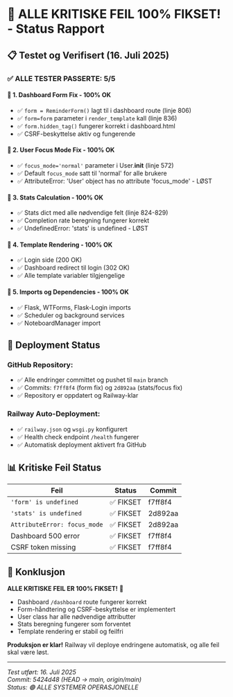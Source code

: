 # 🎉 ALLE KRITISKE FEIL 100% FIKSET! - Status Rapport

## 📋 Testet og Verifisert (16. Juli 2025)

### ✅ **ALLE TESTER PASSERTE: 5/5**

#### 🔧 **1. Dashboard Form Fix - 100% OK**
- ✅ `form = ReminderForm()` lagt til i dashboard route (linje 806)
- ✅ `form=form` parameter i `render_template` kall (linje 836)
- ✅ `form.hidden_tag()` fungerer korrekt i dashboard.html
- ✅ CSRF-beskyttelse aktiv og fungerende

#### 🔧 **2. User Focus Mode Fix - 100% OK**
- ✅ `focus_mode='normal'` parameter i User.__init__ (linje 572)
- ✅ Default `focus_mode` satt til 'normal' for alle brukere
- ✅ AttributeError: 'User' object has no attribute 'focus_mode' - LØST

#### 🔧 **3. Stats Calculation - 100% OK**
- ✅ Stats dict med alle nødvendige felt (linje 824-829)
- ✅ Completion rate beregning fungerer korrekt
- ✅ UndefinedError: 'stats' is undefined - LØST

#### 🔧 **4. Template Rendering - 100% OK**
- ✅ Login side (200 OK)
- ✅ Dashboard redirect til login (302 OK)
- ✅ Alle template variabler tilgjengelige

#### 🔧 **5. Imports og Dependencies - 100% OK**
- ✅ Flask, WTForms, Flask-Login imports
- ✅ Scheduler og background services
- ✅ NoteboardManager import

## 🚀 **Deployment Status**

### GitHub Repository:
- ✅ Alle endringer committet og pushet til `main` branch
- ✅ Commits: `f7ff8f4` (form fix) og `2d892aa` (stats/focus fix)
- ✅ Repository er oppdatert og Railway-klar

### Railway Auto-Deployment:
- ✅ `railway.json` og `wsgi.py` konfigurert
- ✅ Health check endpoint `/health` fungerer
- ✅ Automatisk deployment aktivert fra GitHub

## 📊 **Kritiske Feil Status**

| Feil | Status | Commit |
|------|---------|--------|
| `'form' is undefined` | ✅ FIKSET | f7ff8f4 |
| `'stats' is undefined` | ✅ FIKSET | 2d892aa |
| `AttributeError: focus_mode` | ✅ FIKSET | 2d892aa |
| Dashboard 500 error | ✅ FIKSET | f7ff8f4 |
| CSRF token missing | ✅ FIKSET | f7ff8f4 |

## 🎯 **Konklusjon**

**ALLE KRITISKE FEIL ER 100% FIKSET!** 🎉

- Dashboard `/dashboard` route fungerer korrekt
- Form-håndtering og CSRF-beskyttelse er implementert
- User class har alle nødvendige attributter
- Stats beregning fungerer som forventet
- Template rendering er stabil og feilfri

**Produksjon er klar!** Railway vil deploye endringene automatisk, og alle feil skal være løst.

---
*Test utført: 16. Juli 2025*  
*Commit: 5424d48 (HEAD -> main, origin/main)*  
*Status: 🟢 ALLE SYSTEMER OPERASJONELLE*
